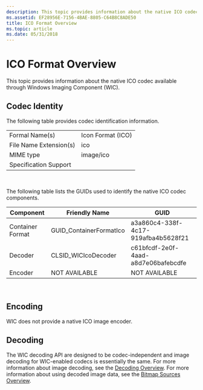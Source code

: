 ```yaml
---
description: This topic provides information about the native ICO codec available through Windows Imaging Component (WIC).
ms.assetid: EF28956E-7156-4BAE-8805-C64B8C8ADE50
title: ICO Format Overview
ms.topic: article
ms.date: 05/31/2018
---
```


# ICO Format Overview

This topic provides information about the native ICO codec available through Windows Imaging Component (WIC).

## Codec Identity

The following table provides codec identification information.



|                        |                   |
|------------------------|-------------------|
| Formal Name(s)         | Icon Format (ICO) |
| File Name Extension(s) | ico               |
| MIME type              | image/ico         |
| Specification Support  |                   |



 

The following table lists the GUIDs used to identify the native ICO codec components.



| Component        | Friendly Name            | GUID                                |
|------------------|--------------------------|-------------------------------------|
| Container Format | GUID\_ContainerFormatIco | a3a860c4-338f-4c17-919afba4b5628f21 |
| Decoder          | CLSID\_WICIcoDecoder     | c61bfcdf-2e0f-4aad-a8d7e06bafebcdfe |
| Encoder          | NOT AVAILABLE            | NOT AVAILABLE                       |



 

## Encoding

WIC does not provide a native ICO image encoder.

## Decoding

The WIC decoding API are designed to be codec-independent and image decoding for WIC-enabled codecs is essentially the same. For more information about image decoding, see the [Decoding Overview](-wic-creating-decoder.md). For more information about using decoded image data, see the [Bitmap Sources Overview](-wic-bitmapsources.md).

 

 



